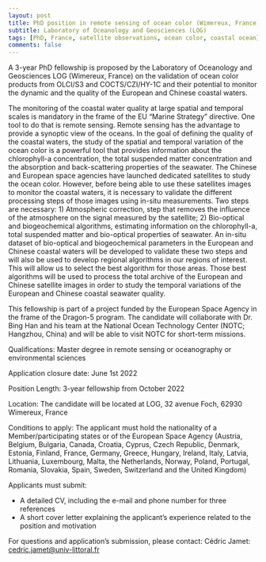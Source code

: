 ```yaml
---
layout: post
title: PhD position in remote sensing of ocean color (Wimereux, France)
subtitle: Laboratory of Oceanology and Geosciences (LOG)
tags: [PhD, France, satellite observations, ocean color, coastal ocean]
comments: false
---
```


A 3-year PhD fellowship is proposed by the Laboratory of Oceanology and
Geosciences LOG (Wimereux, France) on the validation of ocean color
products from OLCI/S3 and COCTS/CZI/HY-1C and their potential to monitor
the dynamic and the quality of the European and Chinese coastal waters.

The monitoring of the coastal water quality at large spatial and
temporal scales is mandatory in the frame of the EU “Marine Strategy”
directive. One tool to do that is remote sensing. Remote sensing has the
advantage to provide a synoptic view of the oceans. In the goal of
defining the quality of the coastal waters, the study of the spatial and
temporal variation of the ocean color is a powerful tool that provides
information about the chlorophyll-a concentration, the total suspended
matter concentration and the absorption and back-scattering properties
of the seawater. The Chinese and European space agencies have launched
dedicated satellites to study the ocean color. However, before being
able to use these satellites images to monitor the coastal waters, it is
necessary to validate the different processing steps of those images
using in-situ measurements. Two steps are necessary: 1) Atmospheric
correction, step that removes the influence of the atmosphere on the
signal measured by the satellite; 2) Bio-optical and biogeochemical
algorithms, estimating information on the chlorophyll-a, total suspended
matter and bio-optical properties of seawater. An in-situ dataset of
bio-optical and biogeochemical parameters in the European and Chinese
coastal waters will be developed to validate these two steps and will
also be used to develop regional algorithms in our regions of interest.
This will allow us to select the best algorithm for those areas. Those
best algorithms will be used to process the total archive of the
European and Chinese satellite images in order to study the temporal
variations of the European and Chinese coastal seawater quality.

This fellowship is part of a project funded by the European Space Agency
in the frame of the Dragon-5 program. The candidate will collaborate
with Dr. Bing Han and his team at the National Ocean Technology Center
(NOTC; Hangzhou, China) and will be able to visit NOTC for short-term
missions.

Qualifications: Master degree in remote sensing or oceanography or
environmental sciences

Application closure date: June 1st 2022

Position Length: 3-year fellowship from October 2022

Location: The candidate will be located at LOG, 32 avenue Foch, 62930
Wimereux, France

Conditions to apply: The applicant must hold the nationality of a
Member/participating states or of the European Space Agency (Austria,
Belgium, Bulgaria, Canada, Croatia, Cyprus, Czech Republic, Denmark,
Estonia, Finland, France, Germany, Greece, Hungary, Ireland, Italy,
Latvia, Lithuania, Luxembourg, Malta, the Netherlands, Norway, Poland,
Portugal, Romania, Slovakia, Spain, Sweden, Switzerland and the United
Kingdom)

Applicants must submit:

- A detailed CV, including the e-mail and phone number for three references
- A short cover letter explaining the applicant’s experience related to
the position and motivation

For questions and application’s submission, please contact:
Cédric Jamet: cedric.jamet@univ-littoral.fr
